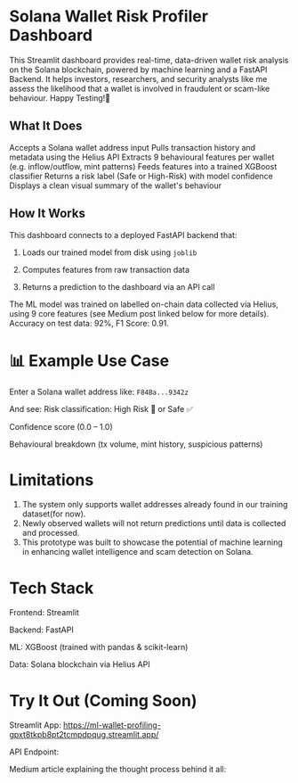 # Solana Wallet Risk Profiler Dashboard

This Streamlit dashboard provides real-time, data-driven wallet risk analysis on the Solana blockchain, powered by machine learning and a FastAPI Backend. It helps investors, researchers, and security analysts like me assess the likelihood that a wallet is involved in fraudulent or scam-like behaviour. Happy Testing!🎉

## What It Does

 Accepts a Solana wallet address input 
 Pulls transaction history and metadata using the Helius API
 Extracts 9 behavioural features per wallet (e.g. inflow/outflow, mint patterns)
 Feeds features into a trained XGBoost classifier
 Returns a risk label (Safe or High-Risk) with model confidence
 Displays a clean visual summary of the wallet's behaviour

## How It Works
This dashboard connects to a deployed FastAPI backend that:
  1. Loads our trained model from disk using ```joblib```

  2. Computes features from raw transaction data

  3. Returns a prediction to the dashboard via an API call

The ML model was trained on labelled on-chain data collected via Helius, using 9 core features (see Medium post linked below for more details). Accuracy on test data: 92%, F1 Score: 0.91.

# 📊 Example Use Case

Enter a Solana wallet address like:
```F84Ba...9342z```

And see:
  Risk classification: High Risk 🚨 or Safe ✅
  
  Confidence score (0.0 – 1.0)
  
  Behavioural breakdown (tx volume, mint history, suspicious patterns)

# Limitations
  1. The system only supports wallet addresses already found in our training dataset(for now).
  2. Newly observed wallets will not return predictions until data is collected and processed.
  3. This prototype was built to showcase the potential of machine learning in enhancing wallet intelligence and scam detection on Solana.

# Tech Stack

Frontend: Streamlit

Backend: FastAPI

ML: XGBoost (trained with pandas & scikit-learn)

Data: Solana blockchain via Helius API

# Try It Out (Coming Soon)

Streamlit App: https://ml-wallet-profiling-gpxt8tkpb8pt2tcmpdpqug.streamlit.app/

API Endpoint: 

Medium article explaining the thought process behind it all:
